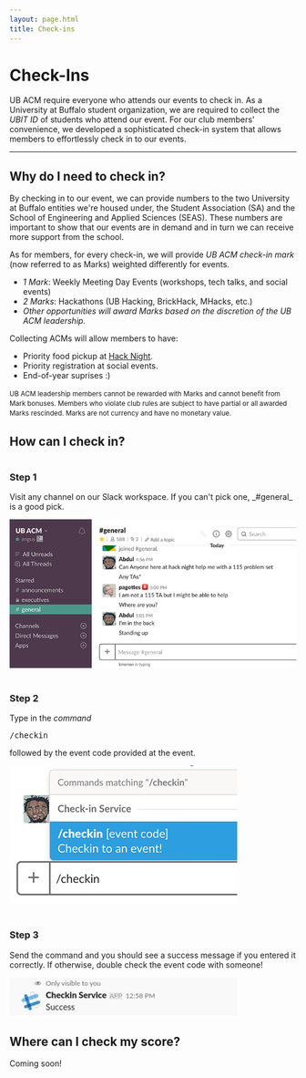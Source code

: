 ```yaml
---
layout: page.html
title: Check-ins
---
```


# Check-Ins

UB ACM require everyone who attends our events to check in. As a University at Buffalo student organization, we are required to collect the _UBIT ID_ of students who attend our event. For our club members' convenience, we developed a sophisticated check-in system that allows members to effortlessly check in to our events.

<hr />

## Why do I need to check in?
By checking in to our event, we can provide numbers to the two University at Buffalo entities we're housed under, the Student Association (SA) and the School of Engineering and Applied Sciences (SEAS). These numbers are important to show that our events are in demand and in turn we can receive more support from the school.

As for members, for every check-in, we will provide *UB ACM check-in mark* (now referred to as Marks) weighted differently for events.
* *1 Mark*: Weekly Meeting Day Events (workshops, tech talks, and social events)
* *2 Marks*: Hackathons (UB Hacking, BrickHack, MHacks, etc.)
* _Other opportunities will award Marks based on the discretion of the UB ACM leadership._

Collecting ACMs will allow members to have:
* Priority food pickup at [Hack Night](/hack).
* Priority registration at social events.
* End-of-year suprises :)

<small>UB ACM leadership members cannot be rewarded with Marks and cannot benefit from Mark bonuses. Members who violate club rules are subject to have partial or all awarded Marks rescinded. Marks are not currency and have no monetary value.</small>

## How can I check in?
<div class="row">
  <div class="one-third column">
    <h3>Step 1</h3>
    <p>Visit any channel on our Slack workspace. If you can't pick one, _#general_ is a good pick.</p>
  </div>
  <div class="two-thirds column">
    <img src="/assets/checkins/step1.png" />
  </div>
</div>
<br />
<div class="row">
  <div class="one-third column">
    <h3>Step 2</h3>
    <p>Type in the <em>command</em> <pre>/checkin</pre> followed by the event code provided at the event.</p>
  </div>
  <div class="two-thirds column">
    <img src="/assets/checkins/step2.png" />
  </div>
</div>
<br />
<div class="row">
  <div class="one-third column">
    <h3>Step 3</h3>
    <p>Send the command and you should see a success message if you entered it correctly. If otherwise, double check the event code with someone!</p>
  </div>
  <div class="two-thirds column">
    <img src="/assets/checkins/step3.png" />
  </div>
</div>

## Where can I check my score?

Coming soon!
